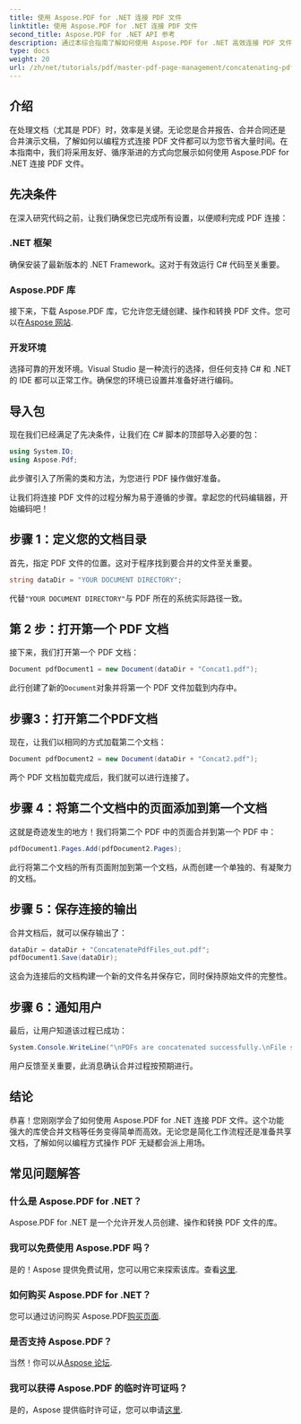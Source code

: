 ```yaml
---
title: 使用 Aspose.PDF for .NET 连接 PDF 文件
linktitle: 使用 Aspose.PDF for .NET 连接 PDF 文件
second_title: Aspose.PDF for .NET API 参考
description: 通过本综合指南了解如何使用 Aspose.PDF for .NET 高效连接 PDF 文件。按照我们的分步说明无缝合并报告、合同。
type: docs
weight: 20
url: /zh/net/tutorials/pdf/master-pdf-page-management/concatenating-pdf-files/
---
```

## 介绍

在处理文档（尤其是 PDF）时，效率是关键。无论您是合并报告、合并合同还是合并演示文稿，了解如何以编程方式连接 PDF 文件都可以为您节省大量时间。在本指南中，我们将采用友好、循序渐进的方式向您展示如何使用 Aspose.PDF for .NET 连接 PDF 文件。

## 先决条件

在深入研究代码之前，让我们确保您已完成所有设置，以便顺利完成 PDF 连接：

### .NET 框架

确保安装了最新版本的 .NET Framework。这对于有效运行 C# 代码至关重要。

### Aspose.PDF 库

接下来，下载 Aspose.PDF 库，它允许您无缝创建、操作和转换 PDF 文件。您可以在[Aspose 网站](https://releases.aspose.com/pdf/net/).

### 开发环境

选择可靠的开发环境。Visual Studio 是一种流行的选择，但任何支持 C# 和 .NET 的 IDE 都可以正常工作。确保您的环境已设置并准备好进行编码。

## 导入包

现在我们已经满足了先决条件，让我们在 C# 脚本的顶部导入必要的包：

```csharp
using System.IO;
using Aspose.Pdf;
```

此步骤引入了所需的类和方法，为您进行 PDF 操作做好准备。

让我们将连接 PDF 文件的过程分解为易于遵循的步骤。拿起您的代码编辑器，开始编码吧！

## 步骤 1：定义您的文档目录

首先，指定 PDF 文件的位置。这对于程序找到要合并的文件至关重要。

```csharp
string dataDir = "YOUR DOCUMENT DIRECTORY";
```

代替`"YOUR DOCUMENT DIRECTORY"`与 PDF 所在的系统实际路径一致。

## 第 2 步：打开第一个 PDF 文档

接下来，我们打开第一个 PDF 文档：

```csharp
Document pdfDocument1 = new Document(dataDir + "Concat1.pdf");
```

此行创建了新的`Document`对象并将第一个 PDF 文件加载到内存中。

## 步骤3：打开第二个PDF文档

现在，让我们以相同的方式加载第二个文档：

```csharp
Document pdfDocument2 = new Document(dataDir + "Concat2.pdf");
```

两个 PDF 文档加载完成后，我们就可以进行连接了。

## 步骤 4：将第二个文档中的页面添加到第一个文档

这就是奇迹发生的地方！我们将第二个 PDF 中的页面合并到第一个 PDF 中：

```csharp
pdfDocument1.Pages.Add(pdfDocument2.Pages);
```

此行将第二个文档的所有页面附加到第一个文档，从而创建一个单独的、有凝聚力的文档。

## 步骤 5：保存连接的输出

合并文档后，就可以保存输出了：

```csharp
dataDir = dataDir + "ConcatenatePdfFiles_out.pdf";
pdfDocument1.Save(dataDir);
```

这会为连接后的文档构建一个新的文件名并保存它，同时保持原始文件的完整性。

## 步骤 6：通知用户

最后，让用户知道该过程已成功：

```csharp
System.Console.WriteLine("\nPDFs are concatenated successfully.\nFile saved at " + dataDir);
```

用户反馈至关重要，此消息确认合并过程按预期进行。

## 结论

恭喜！您刚刚学会了如何使用 Aspose.PDF for .NET 连接 PDF 文件。这个功能强大的库使合并文档等任务变得简单而高效。无论您是简化工作流程还是准备共享文档，了解如何以编程方式操作 PDF 无疑都会派上用场。

## 常见问题解答

### 什么是 Aspose.PDF for .NET？  
Aspose.PDF for .NET 是一个允许开发人员创建、操作和转换 PDF 文件的库。

### 我可以免费使用 Aspose.PDF 吗？  
是的！Aspose 提供免费试用，您可以用它来探索该库。查看[这里](https://releases.aspose.com/).

### 如何购买 Aspose.PDF for .NET？  
您可以通过访问购买 Aspose.PDF[购买页面](https://purchase.aspose.com/buy).

### 是否支持 Aspose.PDF？  
当然！你可以从[Aspose 论坛](https://forum.aspose.com/c/pdf/10).

### 我可以获得 Aspose.PDF 的临时许可证吗？  
是的，Aspose 提供临时许可证，您可以申请[这里](https://purchase.aspose.com/temporary-license/).